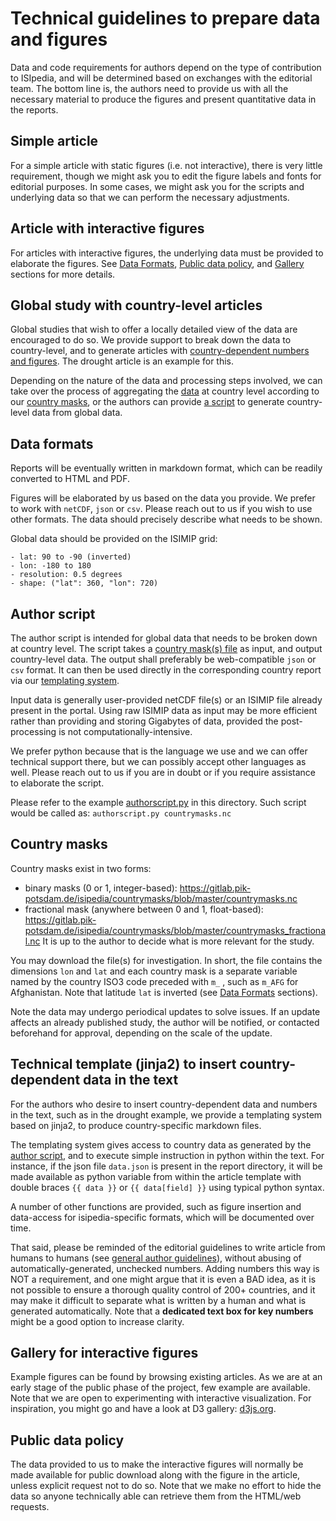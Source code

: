 # Technical guidelines to prepare data and figures

Data and code requirements for authors depend on the type of contribution to ISIpedia, and will be determined based on exchanges with the editorial team. The bottom line is, the authors need to provide us with all the necessary material to produce the figures and present quantitative data in the reports.

## Simple article
For a simple article with static figures (i.e. not interactive), there is very little requirement, though we might ask you to edit the figure labels and fonts for editorial purposes. In some cases, we might ask you for the scripts and underlying data so that we can perform the necessary adjustments.

## Article with interactive figures
For articles with interactive figures, the underlying data must be provided to elaborate the figures. See [Data Formats](#data-formats), [Public data policy](#public-data-policy), and [Gallery](#gallery-for-interactive-figures) sections for more details.

## Global study with country-level articles
Global studies that wish to offer a locally detailed view of the data are encouraged to do so. We provide support to break down the data to country-level, and to generate articles with [country-dependent numbers and figures](#technical-template-jinja2-to-insert-country-dependent-data-in-the-text). The drought article is an example for this.

Depending on the nature of the data and processing steps involved, we can take over the process of aggregating the [data](#data-formats) at country level according to our [country masks](#country-masks), or the authors can provide [a script](#author-script) to generate country-level data from global data.

## Data formats
Reports will be eventually written in markdown format, which can be readily converted to HTML and PDF.

Figures will be elaborated by us based on the data you provide. We prefer to work with `netCDF`, `json` or `csv`. Please reach out to us if you wish to use other formats. The data should precisely describe what needs to be shown.

Global data should be provided on the ISIMIP grid:
```
- lat: 90 to -90 (inverted)
- lon: -180 to 180
- resolution: 0.5 degrees
- shape: ("lat": 360, "lon": 720)
```

## Author script
The author script is intended for global data that needs to be broken down at country level. The script takes a [country mask(s) file](#country-masks) as input, and output country-level data. The output shall preferably be web-compatible `json` or `csv` format. It can then be used directly in the corresponding country report via our [templating system](#technical-template-jinja2-to-insert-country-dependent-data-in-the-text).

Input data is generally user-provided netCDF file(s) or an ISIMIP file already present in the portal. Using raw ISIMIP data as input may be more efficient rather than providing and storing Gigabytes of data, provided the post-processing is not computationally-intensive.

We prefer python because that is the language we use and we can offer technical support there, but we can possibly accept other languages as well. Please reach out to us if you are in doubt or if you require assistance to elaborate the script.

Please refer to the example [authorscript.py](authorscript.py) in this directory.
Such script would be called as: `authorscript.py countrymasks.nc`

## Country masks
Country masks exist in two forms:
- binary masks (0 or 1, integer-based): https://gitlab.pik-potsdam.de/isipedia/countrymasks/blob/master/countrymasks.nc
- fractional mask (anywhere between 0 and 1, float-based): https://gitlab.pik-potsdam.de/isipedia/countrymasks/blob/master/countrymasks_fractional.nc
It is up to the author to decide what is more relevant for the study.

You may download the file(s) for investigation. In short, the file contains the dimensions `lon` and `lat` and each country mask is a separate variable named by the country ISO3 code preceded with `m_` , such as `m_AFG` for Afghanistan. Note that latitude `lat` is inverted (see [Data Formats](#data-formats) sections).

Note the data may undergo periodical updates to solve issues. If an update affects an already published study, the author will be notified, or contacted beforehand for approval, depending on the scale of the update.

## Technical template (jinja2) to insert country-dependent data in the text
For the authors who desire to insert country-dependent data and numbers in the text, such as in the drought example, we provide a templating system based on jinja2, to produce country-specific markdown files.

The templating system gives access to country data as generated by the [author script](#author-script), and to execute simple instruction in python within the text. For instance, if the json file `data.json` is present in the report directory, it will be made available as python variable from within the article template with double braces `{{ data }}` or `{{ data[field] }}` using typical python syntax.

A number of other functions are provided, such as figure insertion and data-access for isipedia-specific formats, which will be documented over time.

That said, please be reminded of the editorial guidelines to write article from humans to humans (see [general author guidelines](#guidelines-for-writing-an-isipedia-article)), without abusing of automatically-generated, unchecked numbers. Adding numbers this way is NOT a requirement, and one might argue that it is even a BAD idea, as it is not possible to ensure a thorough quality control of 200+ countries, and it may make it difficult to separate what is written by a human and what is generated automatically. Note that a **dedicated text box for key numbers** might be a good option to increase clarity.

## Gallery for interactive figures

Example figures can be found by browsing existing articles.
As we are at an early stage of the public phase of the project, few example are available. Note that we are open to experimenting with interactive visualization. For inspiration, you might go and have a look at D3 gallery: [d3js.org](https://d3js.org).

## Public data policy

The data provided to us to make the interactive figures will normally be made available for public download along with the figure in the article, unless explicit request not to do so. Note that we make no effort to hide the data so anyone technically able can retrieve them from the HTML/web requests.
